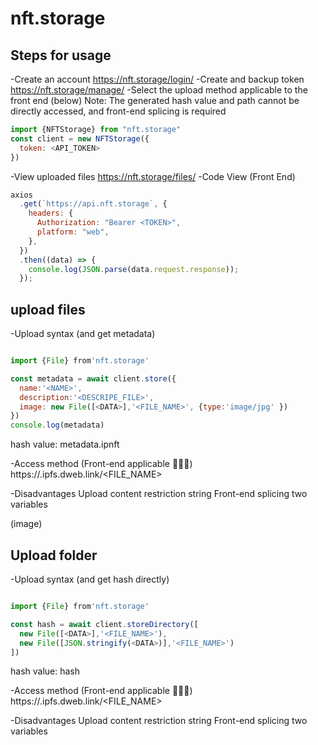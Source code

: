# nft.storage

## Steps for usage

-Create an account https://nft.storage/login/
-Create and backup token https://nft.storage/manage/
-Select the upload method applicable to the front end (below)
  Note: The generated hash value and path cannot be directly accessed, and front-end splicing is required

```javascript
import {NFTStorage} from "nft.storage"
const client = new NFTStorage({
  token: <API_TOKEN>
})
```

-View uploaded files https://nft.storage/files/
-Code View (Front End)

```javascript
axios
  .get(`https://api.nft.storage`, {
    headers: {
      Authorization: "Bearer <TOKEN>",
      platform: "web",
    },
  })
  .then((data) => {
    console.log(JSON.parse(data.request.response));
  });
```

## upload files

-Upload syntax (and get metadata)

```javascript

import {File} from'nft.storage'

const metadata = await client.store({
  name:'<NAME>',
  description:'<DESCRIPE_FILE>',
  image: new File([<DATA>],'<FILE_NAME>', {type:'image/jpg' })
})
console.log(metadata)

```

hash value: metadata.ipnft

-Access method (Front-end applicable 🌟🌟🌟)
  https://<HASH>.ipfs.dweb.link/<FILE_NAME>

-Disadvantages
  Upload content restriction string
  Front-end splicing two variables

(image)

## Upload folder

-Upload syntax (and get hash directly)

```javascript

import {File} from'nft.storage'

const hash = await client.storeDirectory([
  new File([<DATA>],'<FILE_NAME>'),
  new File([JSON.stringify(<DATA>)],'<FILE_NAME>')
])

```

hash value: hash

-Access method (Front-end applicable 🌟🌟🌟)
  https://<HASH>.ipfs.dweb.link/<FILE_NAME>

-Disadvantages
  Upload content restriction string
  Front-end splicing two variables
  